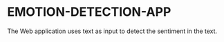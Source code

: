 # EMOTION-DETECTION-APP
The Web application uses text as input to detect the sentiment in the text.

